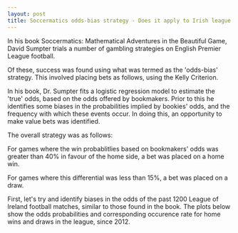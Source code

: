 ```yaml
---
layout: post
title: Soccermatics odds-bias strategy - Does it apply to Irish league football?
---
```


In his book Soccermatics: Mathematical Adventures in the Beautiful Game, David Sumpter trials a number of gambling strategies on English Premier League football.

Of these, success was found using what was termed as the 'odds-bias' strategy. This involved placing bets as follows, using the Kelly Criterion.

In his book, Dr. Sumpter fits a logistic regression model to estimate the 'true' odds, based on the odds offered by bookmakers. Prior to this he identifies some biases in the probabilities implied by bookies' odds, and the frequency with which these events occur. In doing this, an opportunity to make value bets was identified.

The overall strategy was as follows:

For games where the win probablitlies based on bookmakers' odds was greater than 40% in favour of the home side, a bet was placed on a home win.

For games where this differential was less than 15%, a bet was placed on a draw.

First, let's try and identify biases in the odds of the past 1200 League of Ireland football matches, similar to those found in the book. The plots below show the odds probabilities and corresponding occurence rate for home wins and draws in the league, since 2012. 
